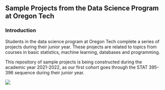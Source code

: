 ## Sample Projects from the Data Science Program at Oregon Tech

### Introduction

Students in the data science program at Oregon Tech complete a series of projects during their junior year. These projects are related to topics from courses in basic statistics, machine learning, databases and programming. 

This repository of sample projects is being constructed during the academic year 2021-2022, as our first cohort goes through the STAT 395-396 sequence during their junior year.

<img src="images/demo.gif?raw=true"/>



